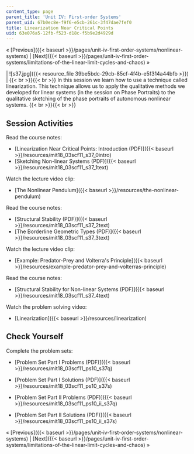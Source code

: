 ```yaml
---
content_type: page
parent_title: 'Unit IV: First-order Systems'
parent_uid: 67b0ec8e-f9f6-e5cb-261c-3f47dae7fef0
title: Linearization Near Critical Points
uid: 63e076a5-12fb-f523-d18c-f5b9e2d4929d
---
```


« [Previous]({{< baseurl >}}/pages/unit-iv-first-order-systems/nonlinear-systems) | [Next]({{< baseurl >}}/pages/unit-iv-first-order-systems/limitations-of-the-linear-limit-cycles-and-chaos) »

| ![s37.jpg]({{< resource_file 39be5bdc-29cb-85cf-4f4b-e5f314a44bfb >}}) |  {{< br >}}{{< br >}} In this session we learn how to use a technique called linearization. This technique allows us to apply the qualitative methods we developed for linear systems (in the session on Phase Portraits) to the qualitative sketching of the phase portraits of autonomous nonlinear systems. {{< br >}}{{< br >}}  

Session Activities
------------------

Read the course notes:

*   [Linearization Near Critical Points: Introduction (PDF)]({{< baseurl >}}/resources/mit18_03scf11_s37_0intro)
*   [Sketching Non-linear Systems (PDF)]({{< baseurl >}}/resources/mit18_03scf11_s37_1text)

Watch the lecture video clip:

*   [The Nonlinear Pendulum]({{< baseurl >}}/resources/the-nonlinear-pendulum)

Read the course notes:

*   [Structural Stability (PDF)]({{< baseurl >}}/resources/mit18_03scf11_s37_2text)
*   [The Borderline Geometric Types (PDF)]({{< baseurl >}}/resources/mit18_03scf11_s37_3text)

Watch the lecture video clip:

*   [Example: Predator-Prey and Volterra's Principle]({{< baseurl >}}/resources/example-predator-prey-and-volterras-principle)

Read the course notes:

*   [Structural Stability for Non-linear Systems (PDF)]({{< baseurl >}}/resources/mit18_03scf11_s37_4text)

Watch the problem solving video:

*   [Linearization]({{< baseurl >}}/resources/linearization)

Check Yourself
--------------

Complete the problem sets:

*   [Problem Set Part I Problems (PDF)]({{< baseurl >}}/resources/mit18_03scf11_ps10_s37q)
*   [Problem Set Part I Solutions (PDF)]({{< baseurl >}}/resources/mit18_03scf11_ps10_s37s)
  
*   [Problem Set Part II Problems (PDF)]({{< baseurl >}}/resources/mit18_03scf11_ps10_ii_s37q)
*   [Problem Set Part II Solutions (PDF)]({{< baseurl >}}/resources/mit18_03scf11_ps10_ii_s37s)

« [Previous]({{< baseurl >}}/pages/unit-iv-first-order-systems/nonlinear-systems) | [Next]({{< baseurl >}}/pages/unit-iv-first-order-systems/limitations-of-the-linear-limit-cycles-and-chaos) »